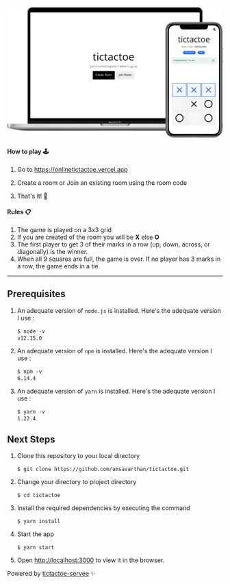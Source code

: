 <img src="https://github.com/amsavarthan/tictactoe/blob/master/assets/banner.png" height="30%"/>

#### How to play 🕹

1. Go to https://onlinetictactoe.vercel.app

2. Create a room or Join an existing room using the room code

3. That's it! 🎉

   
#### Rules 📋

1. The game is played on a 3x3 grid
2. If you are created of the room you will be **X** else **O**
3. The first player to get 3 of their marks in a row (up, down, across, or diagonally) is the winner.
4. When all 9 squares are full, the game is over. If no player has 3 marks in a row, the game ends in a tie.

------


## Prerequisites

1. An adequate version of `node.js` is installed. Here's the adequate version I use :

   ```shell
   $ node -v
   v12.15.0
   ```

2. An adequate version of `npm` is installed. Here's the adequate version I use :

   ```shell
   $ npm -v
   6.14.4
   ```

3. An adequate version of `yarn` is installed. Here's the adequate version I use :

   ```shell
   $ yarn -v
   1.22.4
   ```



## Next Steps

1. Clone this repository to your local directory

   ```shell
   $ git clone https://github.com/amsavarthan/tictactoe.git
   ```

2. Change your directory to project directory

   ```shell
   $ cd tictactoe
   ```

3. Install the required dependencies by executing the command

   ```shell
   $ yarn install
   ```

4. Start the app

   ```shell
   $ yarn start
   ```

5. Open [http://localhost:3000](http://localhost:3000) to view it in the browser. 



Powered by [tictactoe-servee](https://github.com/lvamsavarthan/tictactoe-server) ✨
